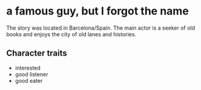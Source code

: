 # a famous guy, but I forgot the name

The story was located in Barcelona/Spain. The main actor is a seeker of old books and 
enjoys the city of old lanes and histories. 

## Character traits
* interested
* good listener
* good eater

